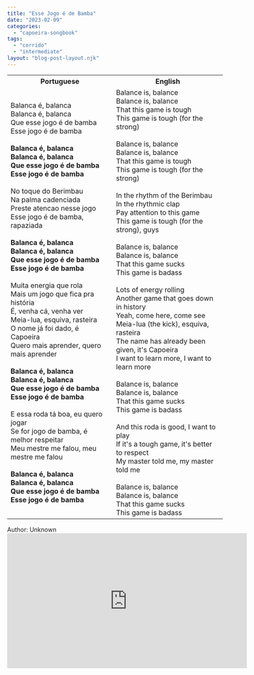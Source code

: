 ```yaml
---
title: "Esse Jogo é de Bamba"
date: "2023-02-09"
categories: 
  - "capoeira-songbook"
tags: 
  - "corrido"
  - "intermediate"
layout: "blog-post-layout.njk"
---
```


<table class="capoeira-table">
    <tr class="header-row">
        <th>Portuguese</th>
        <th>English</th>
    </tr>
    <tr>
        <td>Balanca é, balanca<br>Balanca é, balanca<br>Que esse jogo é de bamba<br>Esse jogo é de bamba<br><br><strong>Balanca é, balanca<br>Balanca é, balanca<br>Que esse jogo é de bamba<br>Esse jogo é de bamba</strong><br><br>No toque do Berimbau<br>Na palma cadenciada<br>Preste atencao nesse jogo<br>Esse jogo é de bamba, rapaziada<br><br><strong>Balanca é, balanca<br>Balanca é, balanca<br>Que esse jogo é de bamba<br>Esse jogo é de bamba</strong><br><br>Muita energia que rola<br>Mais um jogo que fica pra história<br>É, venha cá, venha ver<br>Meia-lua, esquiva, rasteira<br>O nome já foi dado, é Capoeira<br>Quero mais aprender, quero mais aprender<br><br><strong>Balanca é, balanca<br>Balanca é, balanca<br>Que esse jogo é de bamba<br>Esse jogo é de bamba</strong><br><br>E essa roda tá boa, eu quero jogar<br>Se for jogo de bamba, é melhor respeitar<br>Meu mestre me falou, meu mestre me falou<br><br><strong>Balanca é, balanca<br>Balanca é, balanca<br>Que esse jogo é de bamba<br>Esse jogo é de bamba</strong></td>
        <td>Balance is, balance<br>Balance is, balance<br>That this game is tough<br>This game is tough (for the strong)<br><br>Balance is, balance<br>Balance is, balance<br>That this game is tough<br>This game is tough (for the strong)<br><br>In the rhythm of the Berimbau<br>In the rhythmic clap<br>Pay attention to this game<br>This game is tough (for the strong), guys<br><br>Balance is, balance<br>Balance is, balance<br>That this game sucks<br>This game is badass<br><br>Lots of energy rolling<br>Another game that goes down in history<br>Yeah, come here, come see<br>Meia-lua (the kick), esquiva, rasteira<br>The name has already been given, it's Capoeira<br>I want to learn more, I want to learn more<br><br>Balance is, balance<br>Balance is, balance<br>That this game sucks<br>This game is badass<br><br>And this roda is good, I want to play<br>If it's a tough game, it's better to respect<br>My master told me, my master told me<br><br>Balance is, balance<br>Balance is, balance<br>That this game sucks<br>This game is badass</td>
    </tr>
</table>

<figcaption>
Author: Unknown
</figcaption>

<iframe width="560" height="315" src="https://www.youtube.com/embed/YZ2fivFA73M" title="YouTube video player" frameborder="0" allow="accelerometer; autoplay; clipboard-write; encrypted-media; gyroscope; picture-in-picture" allowfullscreen></iframe>